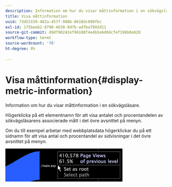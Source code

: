 ```yaml
---
description: Information om hur du visar måttinformation i en sökvägsläsare.
title: Visa måttinformation
uuid: 73d53159-482a-457f-988b-8618dc098fbc
exl-id: 175beeb2-8790-4638-9d7b-adfba7993d11
source-git-commit: d9df90242ef96188f4e4b5e6d04cfef196b0a628
workflow-type: tm+mt
source-wordcount: '76'
ht-degree: 0%

---
```


# Visa måttinformation{#display-metric-information}

Information om hur du visar måttinformation i en sökvägsläsare.

Högerklicka på ett elementnamn för att visa antalet och procentandelen av sökvägsläsarens associerade mått i det övre avsnittet på menyn.

Om du till exempel arbetar med webbplatsdata högerklickar du på ett sidnamn för att visa antal och procentandel av sidvisningar i det övre avsnittet på menyn.

![](assets/vis_PathBrowser_info.png)
